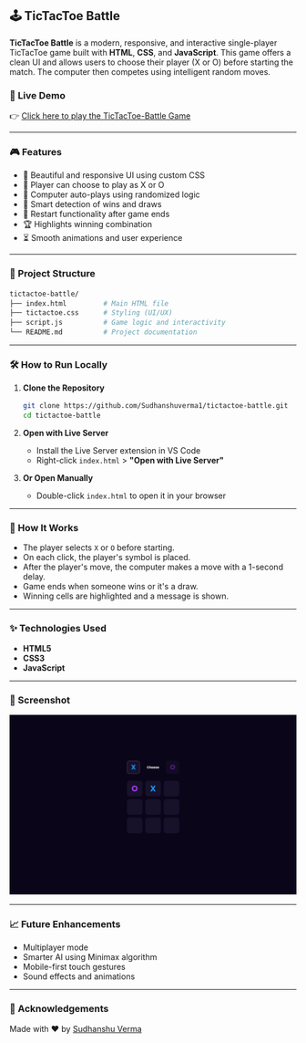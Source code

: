 ## 🕹️ TicTacToe Battle

**TicTacToe Battle** is a modern, responsive, and interactive single-player TicTacToe game built with **HTML**, **CSS**, and **JavaScript**. This game offers a clean UI and allows users to choose their player (X or O) before starting the match. The computer then competes using intelligent random moves.

### 🚀 Live Demo

👉 [Click here to play the TicTacToe-Battle Game](https://sudhanshuverma1.github.io/tictactoe-battle/)


---

### 🎮 Features

* 🎨 Beautiful and responsive UI using custom CSS
* 👤 Player can choose to play as X or O
* 🤖 Computer auto-plays using randomized logic
* 🧠 Smart detection of wins and draws
* 🔁 Restart functionality after game ends
* 🏆 Highlights winning combination
* ⏳ Smooth animations and user experience

---

### 📂 Project Structure

```bash
tictactoe-battle/
├── index.html         # Main HTML file
├── tictactoe.css      # Styling (UI/UX)
├── script.js          # Game logic and interactivity
└── README.md          # Project documentation
```

---

### 🛠️ How to Run Locally

1. **Clone the Repository**

   ```bash
   git clone https://github.com/Sudhanshuverma1/tictactoe-battle.git
   cd tictactoe-battle
   ```

2. **Open with Live Server**

   * Install the Live Server extension in VS Code
   * Right-click `index.html` > **"Open with Live Server"**

3. **Or Open Manually**

   * Double-click `index.html` to open it in your browser

---

### 🧩 How It Works

* The player selects `X` or `O` before starting.
* On each click, the player's symbol is placed.
* After the player's move, the computer makes a move with a 1-second delay.
* Game ends when someone wins or it's a draw.
* Winning cells are highlighted and a message is shown.

---

### ✨ Technologies Used

* **HTML5**
* **CSS3**
* **JavaScript**

---

### 📸 Screenshot
<img src="tictactoe.png" width="800"/>


---

### 📈 Future Enhancements

* Multiplayer mode
* Smarter AI using Minimax algorithm
* Mobile-first touch gestures
* Sound effects and animations

---

### 🙌 Acknowledgements

Made with ❤️ by [Sudhanshu Verma](https://github.com/Sudhanshuverma1)
